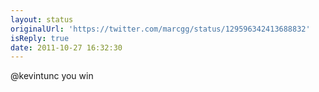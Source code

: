 ```yaml
---
layout: status
originalUrl: 'https://twitter.com/marcgg/status/129596342413688832'
isReply: true
date: 2011-10-27 16:32:30
---
```


@kevintunc you win
